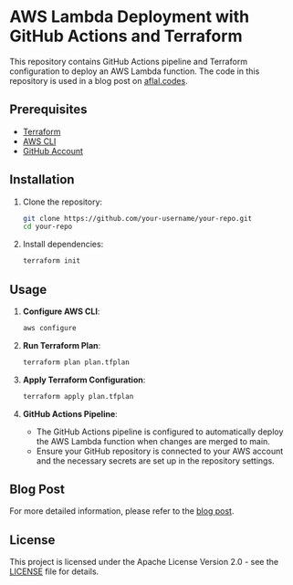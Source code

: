 # AWS Lambda Deployment with GitHub Actions and Terraform

This repository contains GitHub Actions pipeline and Terraform configuration to deploy an AWS Lambda function. The code in this repository is used in a blog post on [aflal.codes](https://aflal.codes).

## Prerequisites

- [Terraform](https://www.terraform.io/)
- [AWS CLI](https://aws.amazon.com/cli/)
- [GitHub Account](https://github.com/)

## Installation

1. Clone the repository:

   ```sh
   git clone https://github.com/your-username/your-repo.git
   cd your-repo
   ```

2. Install dependencies:
   ```sh
   terraform init
   ```

## Usage

1. **Configure AWS CLI**:

   ```sh
   aws configure
   ```

2. **Run Terraform Plan**:

   ```sh
   terraform plan plan.tfplan
   ```

3. **Apply Terraform Configuration**:

   ```sh
   terraform apply plan.tfplan
   ```

4. **GitHub Actions Pipeline**:
   - The GitHub Actions pipeline is configured to automatically deploy the AWS Lambda function when changes are merged to main.
   - Ensure your GitHub repository is connected to your AWS account and the necessary secrets are set up in the repository settings.

## Blog Post

For more detailed information, please refer to the [blog post](https://aflal.codes).

## License

This project is licensed under the Apache License Version 2.0 - see the [LICENSE](LICENSE) file for details.
